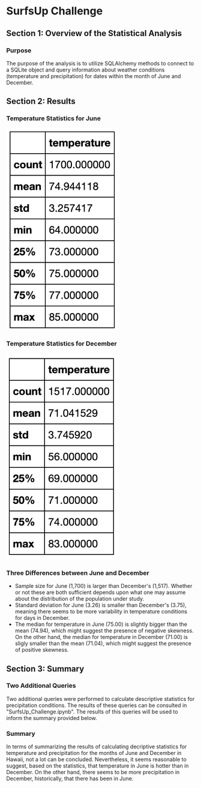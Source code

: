# SurfsUp Challenge

## Section 1: Overview of the Statistical Analysis

### Purpose

The purpose of the analysis is to utilize SQLAlchemy methods to connect to a SQLite object and query information about weather conditions (temperature and precipitation) for dates within the month of June and December. 

## Section 2: Results

### Temperature Statistics for June

![](Images/jun.png)

### Temperature Statistics for December

![](Images/dec.png)

### Three Differences between June and December

* Sample size for June (1,700) is larger than December's (1,517). Whether or not these are both sufficient depends upon what one may assume about the distribution of the population under study.
* Standard deviation for June (3.26) is smaller than December's (3.75), meaning there seems to be more variability in temperature conditions for days in December.
* The median for temperature in June (75.00) is slightly bigger than the mean (74.94), which might suggest the presence of negative skewness. On the other hand, the median for temperature in December (71.00) is sligly smaller than the mean (71.04), which might suggest the presence of positive skewness. 

## Section 3: Summary

### Two Additional Queries

Two additional queries were performed to calculate descriptive statistics for precipitation conditions. The results of these queries can be consulted in "SurfsUp_Challenge.ipynb". The results of this queries will be used to inform the summary provided below.

### Summary

In terms of summarizing the results of calculating decriptive statistics for temperature and precipitation for the months of June and December in Hawaii, not a lot can be concluded. Nevertheless, it seems reasonable to suggest, based on the statistics, that temperature in June is hotter than in December. On the other hand, there seems to be more precipitation in December, historically, that there has been in June. 




